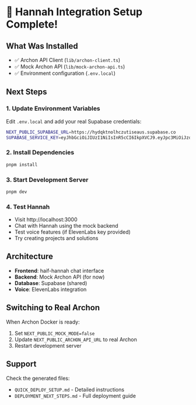 # 🚀 Hannah Integration Setup Complete!

## What Was Installed
- ✅ Archon API Client (`lib/archon-client.ts`)
- ✅ Mock Archon API (`lib/mock-archon-api.ts`) 
- ✅ Environment configuration (`.env.local`)

## Next Steps

### 1. Update Environment Variables
Edit `.env.local` and add your real Supabase credentials:
```bash
NEXT_PUBLIC_SUPABASE_URL=https://hydqktnolhczutiseaus.supabase.co
SUPABASE_SERVICE_KEY=eyJhbGciOiJIUzI1NiIsInR5cCI6IkpXVCJ9.eyJpc3MiOiJzdXBhYmFzZSIsInJlZiI6Imh5ZHFrdG5vbGhjenV0aXNlYXVzIiwicm9sZSI6InNlcnZpY2Vfcm9sZSIsImlhdCI6MTc1NjE1ODQyNSwiZXhwIjoyMDcxNzM0NDI1fQ.E_dJwRWE-RufhjVtS7Jg-158HxCZrFTUBgQOZHsf2S0
```

### 2. Install Dependencies
```bash
pnpm install
```

### 3. Start Development Server
```bash
pnpm dev
```

### 4. Test Hannah
- Visit http://localhost:3000
- Chat with Hannah using the mock backend
- Test voice features (if ElevenLabs key provided)
- Try creating projects and solutions

## Architecture
- **Frontend**: haif-hannah chat interface
- **Backend**: Mock Archon API (for now)
- **Database**: Supabase (shared)
- **Voice**: ElevenLabs integration

## Switching to Real Archon
When Archon Docker is ready:
1. Set `NEXT_PUBLIC_MOCK_MODE=false`
2. Update `NEXT_PUBLIC_ARCHON_API_URL` to real Archon
3. Restart development server

## Support
Check the generated files:
- `QUICK_DEPLOY_SETUP.md` - Detailed instructions
- `DEPLOYMENT_NEXT_STEPS.md` - Full deployment guide
